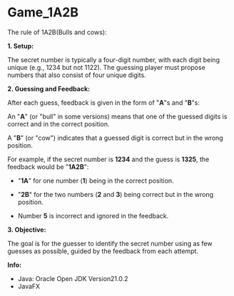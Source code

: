 # Game_1A2B

The rule of 1A2B(Bulls and cows):

**1. Setup:**

The secret number is typically a four-digit number, with each digit being unique (e.g., 1234 but not 1122).
The guessing player must propose numbers that also consist of four unique digits.

**2. Guessing and Feedback:**

After each guess, feedback is given in the form of "**A**"s and "**B**"s:

An "**A**" (or "bull" in some versions) means that one of the guessed digits is correct and in the correct position.

A "**B**" (or "cow") indicates that a guessed digit is correct but in the wrong position.

For example, if the secret number is **1234** and the guess is **1325**, the feedback would be "**1A2B**":

- "**1A**" for one number (**1**) being in the correct position.

- "**2B**" for the two numbers (**2** and **3**) being correct but in the wrong position.

- Number **5** is incorrect and ignored in the feedback.

**3.  Objective:**

The goal is for the guesser to identify the secret number using as few guesses as possible, guided by the feedback from each attempt.


**Info:**
- Java: Oracle Open JDK Version21.0.2
- JavaFX
